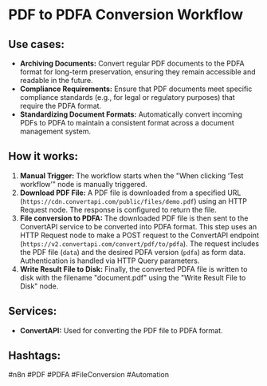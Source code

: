 # PDF to PDFA Conversion Workflow

## Use cases:

- **Archiving Documents:** Convert regular PDF documents to the PDFA format for long-term preservation, ensuring they remain accessible and readable in the future.
- **Compliance Requirements:** Ensure that PDF documents meet specific compliance standards (e.g., for legal or regulatory purposes) that require the PDFA format.
- **Standardizing Document Formats:** Automatically convert incoming PDFs to PDFA to maintain a consistent format across a document management system.

## How it works:

1.  **Manual Trigger:** The workflow starts when the "When clicking ‘Test workflow’" node is manually triggered.
2.  **Download PDF File:** A PDF file is downloaded from a specified URL (`https://cdn.convertapi.com/public/files/demo.pdf`) using an HTTP Request node. The response is configured to return the file.
3.  **File conversion to PDFA:** The downloaded PDF file is then sent to the ConvertAPI service to be converted into PDFA format. This step uses an HTTP Request node to make a POST request to the ConvertAPI endpoint (`https://v2.convertapi.com/convert/pdf/to/pdfa`). The request includes the PDF file (`data`) and the desired PDFA version (`pdfa`) as form data. Authentication is handled via HTTP Query parameters.
4.  **Write Result File to Disk:** Finally, the converted PDFA file is written to disk with the filename "document.pdf" using the "Write Result File to Disk" node.

## Services:

-   **ConvertAPI:** Used for converting the PDF file to PDFA format.

## Hashtags:

#n8n #PDF #PDFA #FileConversion #Automation
